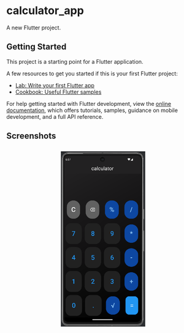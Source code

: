 # calculator_app

A new Flutter project.

## Getting Started

This project is a starting point for a Flutter application.

A few resources to get you started if this is your first Flutter project:

- [Lab: Write your first Flutter app](https://docs.flutter.dev/get-started/codelab)
- [Cookbook: Useful Flutter samples](https://docs.flutter.dev/cookbook)

For help getting started with Flutter development, view the
[online documentation](https://docs.flutter.dev/), which offers tutorials,
samples, guidance on mobile development, and a full API reference.


## Screenshots

<p align="center">
  <img src="https://github.com/ZiadElshal/Calculator-App/blob/master/screenshots/calculator.png?raw=true" alt="calculator screen" width="220" style="margin: 10px;"/>
</p>